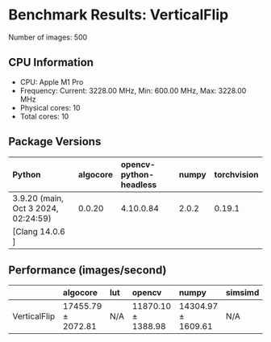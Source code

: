 # Benchmark Results: VerticalFlip

Number of images: 500

## CPU Information

- CPU: Apple M1 Pro
- Frequency: Current: 3228.00 MHz, Min: 600.00 MHz, Max: 3228.00 MHz
- Physical cores: 10
- Total cores: 10

## Package Versions

| Python                                | algocore   | opencv-python-headless   | numpy   | torchvision   |
|:--------------------------------------|:-----------|:-------------------------|:--------|:--------------|
| 3.9.20 (main, Oct  3 2024, 02:24:59)  | 0.0.20     | 4.10.0.84                | 2.0.2   | 0.19.1        |
| [Clang 14.0.6 ]                       |            |                          |         |               |

## Performance (images/second)

|              | algocore           | lut   | opencv             | numpy              | simsimd   |
|:-------------|:-------------------|:------|:-------------------|:-------------------|:----------|
| VerticalFlip | 17455.79 ± 2072.81 | N/A   | 11870.10 ± 1388.98 | 14304.97 ± 1609.61 | N/A       |
